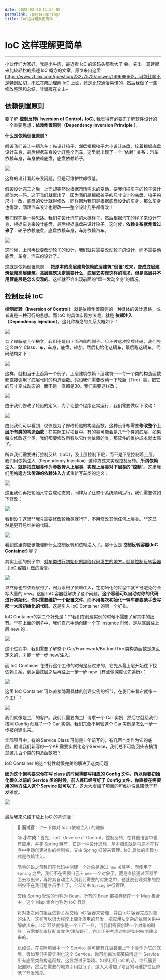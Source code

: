 ```yaml
---
date: 2022-03-20 11:54:00
permalink: /pages/spring/
title: IoC这样理解更简单
---
```

# IoC 这样理解更简单

---

小伙伴们大家好，我是小牛肉，最近看 IoC 的源码头都看大了 😂，先出一篇读起来比较轻松的描述 IoC 概念的文章，原文来自这里 https://www.zhihu.com/question/23277575/answer/169698662，可能比喻不是特别贴切，不过在帮助理解 IoC 上面，还是比较通俗易懂的，然后我做了一些修改整理和总结，背诵版在文末~

## **依赖倒置原则**

要了解 **控制反转( Inversion of Control，IoC)**, 我觉得有必要先了解软件设计的一个重要思想：**依赖倒置原则（Dependency Inversion Principle ）**。

**什么是依赖倒置原则？**

假设我们设计一辆汽车：先设计轮子，然后根据轮子大小设计底盘，接着根据底盘设计车身，最后根据车身设计好整个汽车。这里就出现了一个 “依赖” 关系：汽车依赖车身，车身依赖底盘，底盘依赖轮子。

![](https://pica.zhimg.com/80/v2-c68248bb5d9b4d64d22600571e996446_1440w.jpg?source=1940ef5c)

这样的设计看起来没问题，但是可维护性却很低。

假设设计完工之后，上司却突然说根据市场需求的变动，要我们把车子的轮子设计都改大一码。这下我们就蛋疼了：因为我们是根据轮子的尺寸设计的底盘，轮子的尺寸一改，底盘的设计就得修改；同样因为我们是根据底盘设计的车身，那么车身也得改，同理汽车设计也得改——整个设计几乎都得改！

我们现在换一种思路。我们先设计汽车的大概样子，然后根据汽车的样子来设计车身，根据车身来设计底盘，最后根据底盘来设计轮子。这时候，**依赖关系就倒置过来了**：轮子依赖底盘，底盘依赖车身，车身依赖汽车。

![](https://pic3.zhimg.com/80/v2-e64bf72c5c04412f626b21753aa9e1a1_1440w.jpg?source=1940ef5c)

这时候，上司再说要改动轮子的设计，我们就只需要改动轮子的设计，而不需要动底盘，车身，汽车的设计了。

这就是依赖倒置原则 — **把原本的高层建筑依赖底层建筑“倒置”过来，变成底层建筑依赖高层建筑。高层建筑决定需要什么，底层去实现这样的需求，但是高层并不用管底层是怎么实现的**。这样就不会出现前面的“牵一发动全身”的情况。

## 控制反转 IoC

**控制反转（Inversion of Control）** 就是依赖倒置原则的一种具体的设计思路，或者说是一种可行的思想。而 IoC 的具体实现方法呢，就是 **依赖注入（Dependency Injection）**。这几种概念的关系大概如下：

![](https://pic2.zhimg.com/80/v2-ee924f8693cff51785ad6637ac5b21c1_1440w.jpg?source=1940ef5c)

为了理解这几个概念，我们还是用上面汽车的例子。只不过这次换成代码。我们先定义四个 Class，车，车身，底盘，轮胎。然后初始化这辆车，最后跑这辆车。代码结构如下：

![](https://pic1.zhimg.com/80/v2-8ec294de7d0f9013788e3fb5c76069ef_1440w.jpg?source=1940ef5c)

这样，就相当于上面第一个例子，上层建筑依赖下层建筑——每一个类的构造函数都直接调用了底层代码的构造函数。假设我们需要改动一下轮胎（Tire）类，把它的尺寸变成动态的，而不是一直都是30。我们需要这样改：

![](https://pic3.zhimg.com/80/v2-64e8b19eeb70d9cf87c27fe4c5c0fc81_1440w.jpg?source=1940ef5c)

由于我们修改了轮胎的定义，为了让整个程序正常运行，我们需要做以下改动：

![](https://pic2.zhimg.com/80/v2-82e0c12a1b26f7979ed9241e169affda_1440w.jpg?source=1940ef5c)

由此我们可以看到，仅仅是为了修改轮胎的构造函数，这种设计却需要**修改整个上层所有类的构造函数**！在实际工程项目中，有的类可能会是几千个类的底层，如果每次修改这个类，我们都要修改所有以它作为依赖的类，那软件的维护成本就太高了。

所以我们需要进行控制反转（IoC），及上层控制下层，而不是下层控制着上层。我们用依赖注入（Dependency Injection）这种方式来实现控制反转。**所谓依赖注入，就是把底层类作为参数传入上层类，实现上层类对下层类的“控制**”。这里我们用**构造方法传递的依赖注入方式**重新写车类的定义：

![](https://pic3.zhimg.com/80/v2-c920a0540ce0651003a5326f6ef9891d_1440w.jpg?source=1940ef5c)

这里我们再把轮胎尺寸变成动态的，同样为了让整个系统顺利运行，我们需要做如下修改：

![](https://pic2.zhimg.com/80/v2-99ad2cd809fcb86dd791ff7f65fb1779_1440w.jpg?source=1940ef5c)

看到没？这里**我只需要修改轮胎类就行了，不用修改其他任何上层类。**这显然是更容易维护的代码。

![](https://pic3.zhimg.com/80/v2-861683acac47577c81f2b7493dd05649_1440w.jpg?source=1940ef5c)

看到这里你应该能理解什么控制反转和依赖注入了。那什么是 **控制反转容器(IoC Container)** 呢？

其实上面的例子中，<u>对车类进行初始化的那段代码发生的地方，就是控制反转容器（IoC 容器）做的事情</u>。

![](https://pic3.zhimg.com/80/v2-c845802f9187953ed576e0555f76da42_1440w.jpg?source=1940ef5c)

显然你也应该观察到了，因为采用了依赖注入，在初始化的过程中就不可避免的会写大量的 new。这里 IoC 容器就解决了这个问题。**这个容器可以自动对你的代码进行初始化，你只需要维护一个配置文件，而不用每次初始化一辆车都要亲手去写那一大段初始化的代码**。这是引入 IoC Container 的第一个好处。

IoC Container的第二个好处是：**我们在创建实例的时候不需要了解其中的细节。**在上面的例子中，我们自己手动创建一个车 instance 时候，是从底层往上层 new 的：

![](https://pic2.zhimg.com/80/v2-555b2be7d76e78511a6d6fed3304927f_1440w.jpg?source=1940ef5c)

这个过程中，我们需要了解整个 Car/Framework/Bottom/Tire 类构造函数是怎么定义的，才能一步一步 new/注入。

而 IoC Container 在进行这个工作的时候是反过来的，它先从最上层开始往下找依赖关系，到达最底层之后再往上一步一步 new（有点像深度优先遍历）：

![](https://pic2.zhimg.com/80/v2-24a96669241e81439c636e83976ba152_1440w.jpg?source=1940ef5c)

这里 IoC Container 可以直接隐藏具体的创建实例的细节，在我们来看它就像一个工厂：

![](https://pic1.zhimg.com/80/v2-5ca61395f37cef73c7bbe7808f9ea219_1440w.jpg?source=1940ef5c)

我们就像是工厂的客户。我们只需要向工厂请求一个 Car 实例，然后它就给我们按照 Config 创建了一个 Car 实例。我们完全不用管这个 Car 实例是怎么一步一步被创建出来。

实际项目中，有的 Service Class 可能是十年前写的，有几百个类作为它的底层。假设我们新写的一个API需要实例化这个Service，我们总不可能回头去搞清楚这几百个类的构造函数吧？

IoC Container 的这个特性就很完美的解决了这类问题

**因为这个架构要求你在写 class 的时候需要写相应的 Config 文件，所以你要初始化很久以前的 Service 类的时候，前人都已经写好了 Config 文件，你直接在需要用的地方注入这个 Service 就可以了**。这大大增加了项目的可维护性且降低了开发难度。

![](https://cs-wiki.oss-cn-shanghai.aliyuncs.com/img/20220212144620.png)

---

最后我来总结下放上 IoC 的背诵版：

> 🥸 **面试官**：讲一下你对 IoC (依赖注入) 的理解
>
> 😎 **小牛肉**：首先，IoC（Inverse of Control，控制反转）在其他语言中也有应用，并非 Spring 特有，它是一种设计思想，基本概念就是将原本在程序中手动创建对象的控制权，交由 Spring 框架来管理。IoC 具体的实现方式是依赖注入。
>
> 简单的说之前我们在代码中创建一个对象是通过 `new` 关键字，而使用了 `Spring` 之后，我们不在需要自己去 `new` 一个对象了，而是直接通过容器里面去取出来，再将其自动注入到我们需要的对象之中，也就说创建对象的控制权不在我们程序员手上了，全部交由 `Spring` 进行管理。
>
> 交给 Spring 管理的也称为 Bean，所有的 Bean 都被存储在一个 Map 集合中，这个 Map 集合也称为 IoC 容器。
>
> 将对象之间的相互依赖关系交给 IoC 容器来管理，并由 IoC 容器完成对象的注入。这样可以很大程度上简化应用的开发，把应用从复杂的依赖关系中解放出来。IoC 容器就像是一个工厂一样，当我们需要创建一个对象的时候，只需要配置好配置文件/注解即可，完全不用考虑对象是如何被创建出来的。
>
> 比如说，在实际项目中一个 Service 类可能有几百甚至上千个类作为它的底层，假如我们需要实例化这个 Service，你可能每次都要搞清这个 Service 所有底层类的构造函数，这显然过于繁琐。如果利用 IoC 的话，你只需要配置好，然后在需要的地方引用就行了，这大大增加了项目的可维护性且降低了开发难度。